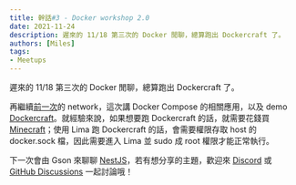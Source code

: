 ```yaml
---
title: 幹話#3 - Docker workshop 2.0
date: 2021-11-24
description: 遲來的 11/18 第三次的 Docker 閒聊，總算跑出 Dockercraft 了。
authors: [Miles]
tags:
- Meetups
---
```


遲來的 11/18 第三次的 Docker 閒聊，總算跑出 Dockercraft 了。

<!--truncate-->

再繼續[前一次](no-2-docker-workshop-2_0-part2.md)的 network，這次講 Docker Compose 的相關應用，以及 demo [Dockercraft](https://github.com/docker/dockercraft)。就經驗來說，如果想要跑 Dockercraft 的話，就需要花錢買 [Minecraft](https://www.minecraft.net/)；使用 Lima 跑 Dockercraft 的話，會需要權限存取 host 的 docker.sock 檔，因此需要進入 Lima 並 sudo 成 root 權限才能正常執行。

下一次會由 Gson 來聊聊 [NestJS](https://nestjs.com/)，若有想分享的主題，歡迎來 [Discord](https://discord.io/ganhuaking) 或 [GitHub Discussions](https://github.com/ganhuaking/ganhuaking.github.io/discussions) 一起討論哦！
